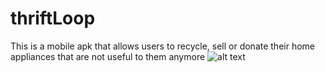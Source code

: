 # thriftLoop
This is a mobile apk that allows users to recycle, sell or donate their home appliances that are not useful to them anymore
![alt text](https://github.com/[C-o-m-o-n]/[thriftLoop]/blob/[main]/logo.png?raw=true)
